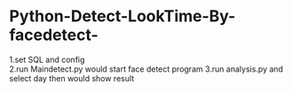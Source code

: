 # Python-Detect-LookTime-By-facedetect-

1.set SQL and config 	
2.run Maindetect.py would start face detect program	
3.run analysis.py and select day then would show result	
